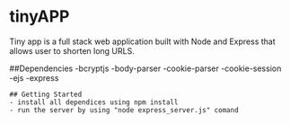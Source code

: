 # tinyAPP

Tiny app is a full stack web application built with Node and Express that allows user to shorten long URLS. 


##Dependencies
    -bcryptjs
    -body-parser
    -cookie-parser
    -cookie-session    
    -ejs
    -express
    
    ## Getting Started 
    - install all dependices using npm install
    - run the server by using "node express_server.js" comand 
